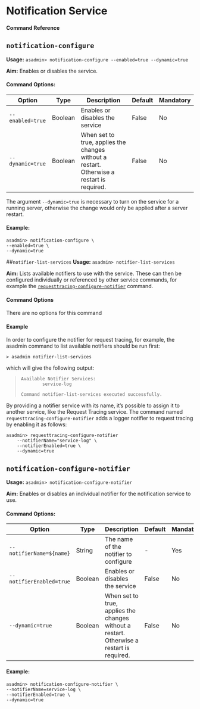 # Notification Service
#### Command Reference


## `notification-configure`

**Usage:** `asadmin> notification-configure --enabled=true --dynamic=true`  

**Aim:** Enables or disables the service.


#### Command Options:

| Option | Type | Description | Default | Mandatory |
|--------|------|-------------|---------|-----------|
| `--enabled=true` | Boolean | Enables or disables the service | False | No |
| `--dynamic=true` | Boolean | When set to true, applies the changes without a restart. Otherwise a restart is required. | False | No |

The argument `--dynamic=true` is necessary to turn on the service for a running server, otherwise the change would only be applied after a server restart.

#### Example:
```
asadmin> notification-configure \
--enabled=true \
--dynamic=true
```

##`notifier-list-services`
**Usage:** `asadmin> notifier-list-services`

**Aim:** Lists available notifiers to use with the service. These can then be configured individually or referenced by other service commands, for example the [`requesttracing-configure-notifier`](/documentation/extended-documentation/request-tracing-service/asadmin-commands.md#requesttracing-configure-notifier) command.


#### Command Options
There are no options for this command

#### Example
In order to configure the notifier for request tracing, for example, the asadmin command to list available notifiers should be run first:

```
> asadmin notifier-list-services
```

which will give the following output:

> ```
> Available Notifier Services:
>         service-log
> 
> Command notifier-list-services executed successfully.
> ```

By providing a notifier service with its name, it’s possible to assign it to another service, like the Request Tracing service. The command named `requesttracing-configure-notifier` adds a logger notifier to request tracing by enabling it as follows:
```
asadmin> requesttracing-configure-notifier
    --notifierName="service-log" \
    --notifierEnabled=true \
    --dynamic=true
```

## `notification-configure-notifier`
**Usage:** `asadmin> notification-configure-notifier`

**Aim:** Enables or disables an individual notifier for the notification service to use.

#### Command Options:

| Option | Type | Description | Default | Mandatory |
|--------|------|-------------|---------|-----------|
| `--notifierName=${name}` | String | The name of the notifier to configure | - | Yes |
| `--notifierEnabled=true` | Boolean | Enables or disables the service | False | No |
| `--dynamic=true` | Boolean | When set to true, applies the changes without a restart. Otherwise a restart is required. | False | No |

#### Example:
```
asadmin> notification-configure-notifier \
--notifierName=service-log \
--notifierEnabled=true \
--dynamic=true
```